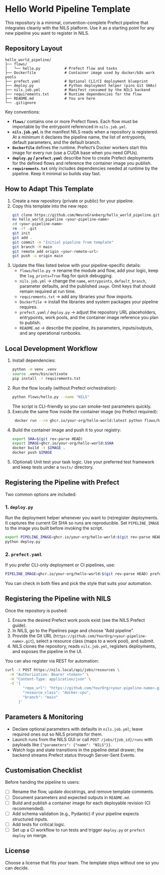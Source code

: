 # Hello World Pipeline Template

This repository is a minimal, convention-complete Prefect pipeline that integrates cleanly with the NILS platform. Use it as a starting point for any new pipeline you want to register in NILS.

## Repository Layout

```
hello_world_pipeline/
├── flows/
│   └── hello.py           # Prefect flow and tasks
├── Dockerfile             # Container image used by docker/k8s work pools
├── prefect.yaml           # Optional CLI/CI deployment blueprint
├── deploy.py              # Python deployment helper (pins Git SHAs)
├── nils.job.yml           # Manifest consumed by the NILS backend
├── requirements.txt       # Runtime dependencies for the flow
├── README.md              # You are here
└── .gitignore
```

Key conventions:

- **`flows/`** contains one or more Prefect flows. Each flow must be importable by the entrypoint referenced in `nils.job.yml`.
- **`nils.job.yml`** is the manifest NILS reads when a repository is registered. At a minimum it declares the pipeline name, the list of entrypoints, default parameters, and the default branch.
- **`Dockerfile`** defines the runtime. Prefect’s Docker workers start this image for every run (use a CUDA base when you need GPUs).
- **`deploy.py` / `prefect.yaml`** describe how to create Prefect deployments for the defined flows and reference the container image you publish.
- **`requirements.txt`** only includes dependencies needed at runtime by the pipeline. Keep it minimal so builds stay fast.

## How to Adapt This Template

1. Create a new repository (private or public) for your pipeline.
2. Copy this template into the new repo:
   ```bash
   git clone https://github.com/NeuroGranberg/hello_world_pipeline.git
   mv hello_world_pipeline <your-pipeline-name>
   cd <your-pipeline-name>
   rm -rf .git
   git init
   git add .
   git commit -m "Initial pipeline from template"
   git branch -M main
   git remote add origin <your-remote-url>
   git push -u origin main
   ```
3. Update the files listed below with your pipeline-specific details:
   - `flows/hello.py` → rename the module and flow, add your logic, keep the `log_prints=True` flag for quick debugging.
   - `nils.job.yml` → change the `name`, `entrypoints`, `default_branch`, parameter defaults, and the published `image`. Omit keys that should remain required at run time.
   - `requirements.txt` → add any libraries your flow imports.
   - `Dockerfile` → install the libraries and system packages your pipeline requires.
   - `prefect.yaml` / `deploy.py` → adjust the repository URL placeholders, entrypoints, work pools, and the container image reference you plan to publish.
   - `README.md` → describe the pipeline, its parameters, inputs/outputs, and any operational runbooks.

## Local Development Workflow

1. Install dependencies:
   ```bash
   python -m venv .venv
   source .venv/bin/activate
   pip install -r requirements.txt
   ```
2. Run the flow locally (without Prefect orchestration):
   ```bash
   python flows/hello.py --name "NILS"
   ```
   The script is CLI-friendly so you can smoke-test parameters quickly.
3. Execute the same flow inside the container image (no Prefect required):
   ```bash
    docker run --rm ghcr.io/your-org/hello-world:latest python flows/hello.py --name "NILS"
   ```
4. Build the container image and push it to your registry:
   ```bash
   export SHA=$(git rev-parse HEAD)
   export IMAGE=ghcr.io/your-org/hello-world:$SHA
   docker build -t $IMAGE .
   docker push $IMAGE
   ```
5. (Optional) Unit test your task logic. Use your preferred test framework and keep tests under a `tests/` directory.

## Registering the Pipeline with Prefect

Two common options are included:

### 1. `deploy.py`

Run the deployment helper whenever you want to (re)register deployments. It captures the current Git SHA so runs are reproducible. Set `PIPELINE_IMAGE` to the image you built before invoking the script.

```bash
export PIPELINE_IMAGE=ghcr.io/your-org/hello-world:$(git rev-parse HEAD)
python deploy.py
```

### 2. `prefect.yaml`

If you prefer CLI-only deployment or CI pipelines, use:

```bash
PIPELINE_IMAGE=ghcr.io/your-org/hello-world:$(git rev-parse HEAD) prefect deploy --name hello:docker-cpu
```

You can check in both files and pick the style that suits your automation.

## Registering the Pipeline with NILS

Once the repository is pushed:

1. Ensure the desired Prefect work pools exist (see the NILS Prefect guide).
2. In NILS, go to the Pipelines page and choose “Add pipeline”.
3. Provide the Git URL (`https://github.com/YourOrg/<your-pipeline-name>.git`), select a resource class (maps to a work pool), and submit.
4. NILS clones the repository, reads `nils.job.yml`, registers deployments, and exposes the pipeline in the UI.

You can also register via REST for automation:

```bash
curl -X POST https://nils.local/api/jobs/resources \
  -H "Authorization: Bearer <token>" \
  -H "Content-Type: application/json" \
  -d '{
        "repo_url": "https://github.com/YourOrg/<your-pipeline-name>.git",
        "resource_class": "docker-cpu",
        "branch": "main"
      }'
```

## Parameters & Monitoring

- Declare optional parameters with defaults in `nils.job.yml`; leave required ones out so NILS prompts for them.
- Launch runs from the NILS GUI or call `POST /jobs/{job_id}/runs` with payloads like `{"parameters": {"name": "NILS"}}`.
- Watch logs and state transitions in the pipeline detail drawer; the backend streams Prefect status through Server-Sent Events.

## Customisation Checklist

Before handing the pipeline to users:

- [ ] Rename the flow, update docstrings, and remove template comments.
- [ ] Document parameters and expected outputs in `README.md`.
- [ ] Build and publish a container image for each deployable revision (CI recommended).
- [ ] Add schema validation (e.g., Pydantic) if your pipeline expects structured inputs.
- [ ] Add tests for critical logic.
- [ ] Set up a CI workflow to run tests and trigger `deploy.py` or `prefect deploy` on merge.

## License

Choose a license that fits your team. The template ships without one so you can decide.

